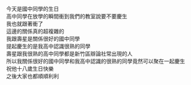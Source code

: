 今天是國中同學的生日  
高中同學在放學的瞬間衝到我們的教室說要不要慶生  
我也就跟著衝了  
這邊的關係真的超複雜的  
我跟壽星是關係很好的國中同學  
提起慶生的是我高中認識很熟的同學  
壽星跟我很熟的高中同學都是新竹區辯論社常出現的人  
所以我關係很好的國中同學和我高中認識的很熟的同學竟然可以聚在一起慶生  
祝他十八歲生日快樂  
之後大家也都順順利利  


